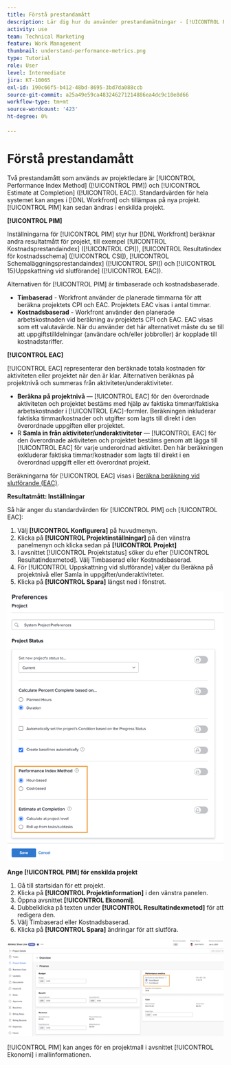 ```yaml
---
title: Förstå prestandamått
description: Lär dig hur du använder prestandamätningar - [!UICONTROL Performance Index Method] ([!UICONTROL PIM]) och [!UICONTROL Estimate at Completion] ([!UICONTROL EAC]).
activity: use
team: Technical Marketing
feature: Work Management
thumbnail: understand-performance-metrics.png
type: Tutorial
role: User
level: Intermediate
jira: KT-10065
exl-id: 190c66f5-b412-48bd-8695-3bd7da088ccb
source-git-commit: a25a49e59ca483246271214886ea4dc9c10e8d66
workflow-type: tm+mt
source-wordcount: '423'
ht-degree: 0%

---
```


# Förstå prestandamått

Två prestandamått som används av projektledare är [!UICONTROL Performance Index Method] ([!UICONTROL PIM]) och [!UICONTROL Estimate at Completion] ([!UICONTROL EAC]). Standardvärden för hela systemet kan anges i [!DNL Workfront] och tillämpas på nya projekt. [!UICONTROL PIM] kan sedan ändras i enskilda projekt.

**[!UICONTROL PIM]**

Inställningarna för [!UICONTROL PIM] styr hur [!DNL Workfront] beräknar andra resultatmått för projekt, till exempel [!UICONTROL Kostnadsprestandaindex] ([!UICONTROL CPI]), [!UICONTROL Resultatindex för kostnadsschema] ([!UICONTROL CSI]), [!UICONTROL Schemaläggningsprestandaindex] ([!UICONTROL SPI]) och [!UICONTROL  15}Uppskattning vid slutförande] ([!UICONTROL EAC]).

Alternativen för [!UICONTROL PIM] är timbaserade och kostnadsbaserade.

* **Timbaserad** - Workfront använder de planerade timmarna för att beräkna projektets CPI och EAC. Projektets EAC visas i antal timmar.
* **Kostnadsbaserad** - Workfront använder den planerade arbetskostnaden vid beräkning av projektets CPI och EAC. EAC visas som ett valutavärde. När du använder det här alternativet måste du se till att uppgiftstilldelningar (användare och/eller jobbroller) är kopplade till kostnadstariffer.

**[!UICONTROL EAC]**

[!UICONTROL EAC] representerar den beräknade totala kostnaden för aktiviteten eller projektet när den är klar. Alternativen beräknas på projektnivå och summeras från aktiviteter/underaktiviteter.

* **Beräkna på projektnivå** — [!UICONTROL EAC] för den överordnade aktiviteten och projektet bestäms med hjälp av faktiska timmar/faktiska arbetskostnader i [!UICONTROL EAC]-formler. Beräkningen inkluderar faktiska timmar/kostnader och utgifter som lagts till direkt i den överordnade uppgiften eller projektet.
* R **Samla in från aktiviteter/underaktiviteter** — [!UICONTROL EAC] för den överordnade aktiviteten och projektet bestäms genom att lägga till [!UICONTROL EAC] för varje underordnad aktivitet. Den här beräkningen exkluderar faktiska timmar/kostnader som lagts till direkt i en överordnad uppgift eller ett överordnat projekt.

Beräkningarna för [!UICONTROL EAC] visas i [Beräkna beräkning vid slutförande (EAC)](https://experienceleague.adobe.com/docs/workfront/using/manage-work/projects/project-finances/calculate-eac.html?lang=en).

**Resultatmått: Inställningar**

Så här anger du standardvärden för [!UICONTROL PIM] och [!UICONTROL EAC]:

1. Välj **[!UICONTROL Konfigurera]** på huvudmenyn.
1. Klicka på **[!UICONTROL Projektinställningar]** på den vänstra panelmenyn och klicka sedan på **[!UICONTROL Projekt]**
1. I avsnittet [!UICONTROL Projektstatus] söker du efter [!UICONTROL Resultatindexmetod]. Välj Timbaserad eller Kostnadsbaserad.
1. För [!UICONTROL Uppskattning vid slutförande] väljer du Beräkna på projektnivå eller Samla in uppgifter/underaktiviteter.
1. Klicka på **[!UICONTROL Spara]** längst ned i fönstret.

![En bild av skärmen [!UICONTROL Projektinställningar]](assets/setting-up-finances-1.png)

**Ange [!UICONTROL PIM] för enskilda projekt**

1. Gå till startsidan för ett projekt.
1. Klicka på **[!UICONTROL Projektinformation]** i den vänstra panelen.
1. Öppna avsnittet **[!UICONTROL Ekonomi]**.
1. Dubbelklicka på texten under **[!UICONTROL Resultatindexmetod]** för att redigera den.
1. Välj Timbaserad eller Kostnadsbaserad.
1. Klicka på **[!UICONTROL Spara]** ändringar för att slutföra.

![En bild av skärmen [!UICONTROL Projektinformation]](assets/setting-up-finances-2.png)

[!UICONTROL PIM] kan anges för en projektmall i avsnittet [!UICONTROL Ekonomi] i mallinformationen.
